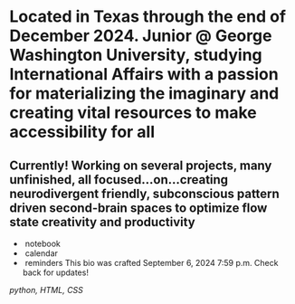 # Located in Texas through the end of December 2024. Junior @ George Washington University, studying International Affairs with a passion for materializing the imaginary and creating vital resources to make accessibility for all

## Currently! Working on several projects, many unfinished, all focused...on...creating neurodivergent friendly, subconscious pattern driven second-brain spaces to optimize flow state creativity and productivity
*  notebook
*  calendar
*  reminders
This bio was crafted September 6, 2024 7:59 p.m. Check back for updates!

*python, HTML, CSS*
  
